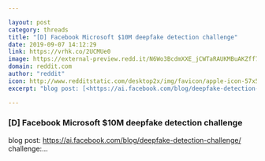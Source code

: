 ```yaml
---

layout: post
category: threads
title: "[D] Facebook Microsoft $10M deepfake detection challenge"
date: 2019-09-07 14:12:29
link: https://vrhk.co/2UCMUe0
image: https://external-preview.redd.it/N6Wo3BcdmXXE_jCWTaRAUKMBuAKZff73Y-gRH9Nly9Q.jpg?width=1200&height=628.272251309&auto=webp&s=5b204ec17e969f47c8835e50619ee4af83519d02
domain: reddit.com
author: "reddit"
icon: http://www.redditstatic.com/desktop2x/img/favicon/apple-icon-57x57.png
excerpt: "blog post: [<https://ai.facebook.com/blog/deepfake-detection-challenge/>](<https://ai.facebook.com/blog/deepfake-detection-challenge/>) challenge:..."

---
```


### [D] Facebook Microsoft $10M deepfake detection challenge

blog post: [<https://ai.facebook.com/blog/deepfake-detection-challenge/>](<https://ai.facebook.com/blog/deepfake-detection-challenge/>) challenge:...